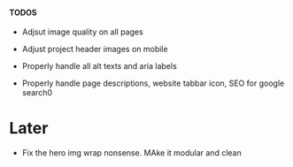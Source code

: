 #### TODOS

- Adjsut image quality on all pages

- Adjust project header images on mobile
- Properly handle all alt texts and aria labels
- Properly handle page descriptions, website tabbar icon, SEO for google search0

# Later

- Fix the hero img wrap nonsense. MAke it modular and clean
